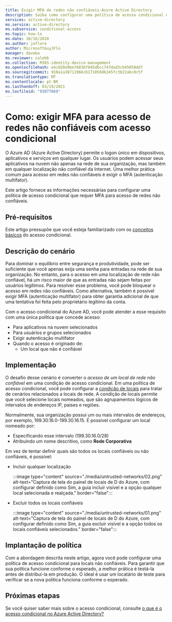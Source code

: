 ```yaml
---
title: Exigir MFA de redes não confiáveis-Azure Active Directory
description: Saiba como configurar uma política de acesso condicional no Azure Active Directory (Azure AD) para para tentativas de acesso de redes não confiáveis.
services: active-directory
ms.service: active-directory
ms.subservice: conditional-access
ms.topic: how-to
ms.date: 10/16/2020
ms.author: joflore
author: MicrosoftGuyJFlo
manager: daveba
ms.reviewer: calebb
ms.collection: M365-identity-device-management
ms.openlocfilehash: e4c020a9be7683bf045dbcc747dad3cb45058dd7
ms.sourcegitcommit: 910a1a38711966cb171050db245fc3b22abc8c5f
ms.translationtype: MT
ms.contentlocale: pt-BR
ms.lasthandoff: 03/19/2021
ms.locfileid: "93077669"
---
```

# <a name="how-to-require-mfa-for-access-from-untrusted-networks-with-conditional-access"></a>Como: exigir MFA para acesso de redes não confiáveis com acesso condicional   

O Azure AD (Azure Active Directory) permite o logon único em dispositivos, aplicativos e serviços em qualquer lugar. Os usuários podem acessar seus aplicativos na nuvem não apenas na rede de sua organização, mas também em qualquer localização não confiável da Internet. Uma melhor prática comum para acesso em redes não confiáveis é exigir o MFA (autenticação multifator).

Este artigo fornece as informações necessárias para configurar uma política de acesso condicional que requer MFA para acesso de redes não confiáveis. 

## <a name="prerequisites"></a>Pré-requisitos

Este artigo pressupõe que você esteja familiarizado com os [conceitos básicos](overview.md) do acesso condicional. 

## <a name="scenario-description"></a>Descrição do cenário

Para dominar o equilíbrio entre segurança e produtividade, pode ser suficiente que você apenas exija uma senha para entradas na rede de sua organização. No entanto, para o acesso em uma localização de rede não confiável, há um risco maior de que as entradas não sejam feitas por usuários legítimos. Para resolver esse problema, você pode bloquear o acesso em redes não confiáveis. Como alternativa, também é possível exigir MFA (autenticação multifator) para obter garantia adicional de que uma tentativa foi feita pelo proprietário legítimo da conta. 

Com o acesso condicional do Azure AD, você pode atender a esse requisito com uma única política que concede acesso: 

- Para aplicativos na nuvem selecionados
- Para usuários e grupos selecionados  
- Exigir autenticação multifator 
- Quando o acesso é originado de: 
   - Um local que não é confiável

## <a name="implementation"></a>Implementação

O desafio desse cenário é converter o *acesso de um local de rede não confiável* em uma condição de acesso condicional. Em uma política de acesso condicional, você pode configurar a [condição de locais](location-condition.md) para tratar de cenários relacionados a locais de rede. A condição de locais permite que você selecione locais nomeados, que são agrupamentos lógicos de intervalos de endereços IP, países e regiões.  

Normalmente, sua organização possui um ou mais intervalos de endereços, por exemplo, 199.30.16.0-199.30.16.15.
É possível configurar um local nomeado por:

- Especificando esse intervalo (199.30.16.0/28) 
- Atribuindo um nome descritivo, como **Rede Corporativa** 

Em vez de tentar definir quais são todos os locais confiáveis ou não confiáveis, é possível:

- Incluir qualquer localização 

   :::image type="content" source="./media/untrusted-networks/02.png" alt-text="Captura de tela do painel de locais de D do Azure, com configurar definido como Sim, a guia incluir visível e a opção qualquer local selecionada e realçada." border="false":::

- Excluir todos os locais confiáveis 

   :::image type="content" source="./media/untrusted-networks/01.png" alt-text="Captura de tela do painel de locais de D do Azure, com configurar definido como Sim, a guia excluir visível e a opção todos os locais confiáveis selecionados." border="false":::

## <a name="policy-deployment"></a>Implantação de política

Com a abordagem descrita neste artigo, agora você pode configurar uma política de acesso condicional para locais não confiáveis. Para garantir que sua política funcione conforme o esperado, a melhor prática é testá-la antes de distribuí-la em produção. O ideal é usar um locatário de teste para verificar se a nova política funciona conforme o esperado.

## <a name="next-steps"></a>Próximas etapas

Se você quiser saber mais sobre o acesso condicional, consulte [o que é o acesso condicional no Azure Active Directory?](./overview.md)
